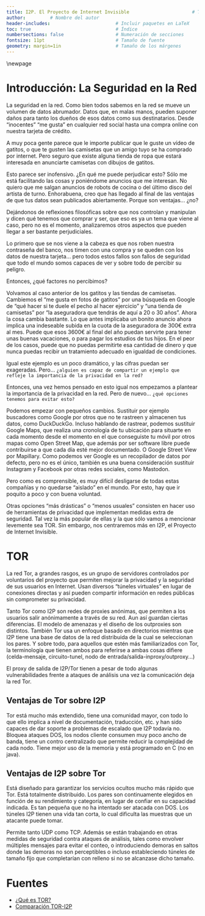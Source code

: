```yaml
---
title: I2P. El Proyecto de Internet Invisible						# Título
author: 		# Nombre del autor
header-includes:      	 	        	# Incluir paquetes en LaTeX
toc: true                   			# Índice
numbersections: false       			# Numeración de secciones
fontsize: 11pt              			# Tamaño de fuente
geometry: margin=1in        			# Tamaño de los márgenes
---
```


\newpage

# Introducción: La Seguridad en la Red

La seguridad en la red. Como bien todos sabemos en la red se mueve un
volumen de datos abrumador. Datos que, en malas manos, pueden suponer
daños para tanto los dueños de esos datos como sus
destinatarios. Desde “inocentes” “me gusta” en cualquier red social
hasta una compra online con nuestra tarjeta de crédito.

A muy poca gente parece que le importe publicar que le guste un vídeo
de gatitos, o que te gusten las camisetas que un amigo tuyo se ha
comprado por internet. Pero seguro que existe alguna tienda de ropa
que estará interesada en anunciarte camisetas con dibujos de gatitos.

Esto parece ser inofensivo. ¿En qué me puede perjudicar esto? Sólo me
está facilitando las cosas y poniéndome anuncios que me interesan. No
quiero que me salgan anuncios de robots de cocina o del último disco
del artista de turno. Enhorabuena, creo que has llegado al final de
las ventajas de que tus datos sean publicados abiertamente. Porque son
ventajas... ¿no?

Dejándonos de reflexiones filosóficas sobre que nos controlan y
manipulan y dicen qué tenemos que comprar y ser, que eso es ya un tema
que viene al caso, pero no es el momento, analizaremos otros aspectos
que pueden llegar a ser bastante perjudiciales.

Lo primero que se nos viene a la cabeza es que nos roben nuestra
contraseña del banco, nos timen con una compra y se queden con los
datos de nuestra tarjeta... pero todos estos fallos son fallos de
seguridad que todo el mundo somos capaces de ver y sobre todo de
percibir su peligro.

Entonces, ¿qué factores no percibimos?

Volvamos al caso anterior de los gatitos y las tiendas de
camisetas. Cambiemos el “me gusta en fotos de gatitos” por una búsqueda
en Google de “qué hacer si te duele el pecho al hacer ejercicio” y
“una tienda de camisetas” por “la aseguradora que tendrás de aquí a 20
o 30 años”. Ahora la cosa cambia bastante. Lo que antes implicaba un
bonito anuncio ahora implica una indeseable subida en la cuota de la
aseguradora de 300€ extra al mes. Puede que esos 3600€ al final del
año puedan servirte para tener unas buenas vacaciones, o para pagar
los estudios de tus hijos. En el peor de los casos, puede que no
puedas permitirte esa cantidad de dinero y que nunca puedas recibir un
tratamiento adecuado en igualdad de condiciones.

Igual este ejemplo es un poco dramático, y las cifras puedan ser
exageradas. Pero... `¿alguien es capaz de compartir un ejemplo que
refleje la importancia de la privacidad en la red?`
<!-- Se pregunta a la audiencia -->

Entonces, una vez hemos pensado en esto igual nos empezamos a plantear
la importancia de la privacidad en la red. Pero de nuevo... 
`¿qué opciones tenemos para evitar esto?`

Podemos empezar con pequeños cambios. Sustituir por ejemplo buscadores
como Google por otros que no te rastreen y almacenen tus datos, como
DuckDuckGo. Incluso hablando de rastrear, podemos sustituir Google
Maps, que realiza una cronología de tu ubicación para situarte en cada
momento desde el momento en el que conseguiste tu móvil por otros
mapas como Open Street Map, que además por ser software libre puede
contribuirse a que cada día esté mejor documentado. O Google Street
View por Mapillary. Como podemos ver Google es un recopilador de datos
por defecto, pero no es el único, también es una buena consideración
sustituir Instagram y Facebook por otras redes sociales, como
Mastodon.

Pero como es comprensible, es muy difícil desligarse de todas estas
compañías y no quedarse “aislado” en el mundo. Por esto, hay que ir
poquito a poco y con buena voluntad.


Otras opciones “más drásticas” o “menos usuales” consisten en hacer uso
de herramientas de privacidad que implementan medidas extra de
seguridad. Tal vez la más popular de ellas y la que sólo vamos a
mencionar levemente sea TOR. Sin embargo, nos centraremos más en I2P,
el Proyecto de Internet Invisible.

# TOR

La red Tor, a grandes rasgos, es un grupo de servidores controlados
por voluntarios del proyecto que permiten mejorar la privacidad y la
seguridad de sus usuarios en Internet. Usan diversos “túneles
virtuales” en lugar de conexiones directas y así pueden compartir
información en redes públicas sin comprometer su privacidad.

Tanto Tor como I2P son redes de proxies anónimas, que permiten a los
usuarios salir anónimamente a través de su red. Aun así guardan
ciertas diferencias. El modelo de amenazas y el diseño de los
outproxies son distintos. También Tor usa un enfoque basado en
directorios mientras que I2P tiene una base de datos de la red
distribuida de la cual se seleccionan los pares. Y sobre todo, para
aquellos que estén más familiarizados con Tor, la terminología que
tienen ambos para referirse a ambas cosas difiere (celda-mensaje,
circuito-tunel, nodo de entrada/salida-inproxy/outproxy...)

El proxy de salida de I2P/Tor tienen a pesar de todo algunas
vulnerabilidades frente a ataques de análisis una vez la comunicación
deja la red Tor.

## Ventajas de Tor sobre I2P

Tor está mucho más extendido, tiene una comunidad mayor, con todo lo
que ello implica a nivel de documentación, traducción, etc. y han sido
capaces de dar soporte a problemas de escalado que I2P todavía
no. Bloquea ataques DOS, los nodos cliente consumen muy poco ancho de
banda, tiene un contro centralizado que permite reducir la complejidad
de cada nodo. Tiene mejor uso de la memoria y está programado en C (no
en java). 


## Ventajas de I2P sobre Tor

Está diseñado para garantizar los servicios ocultos mucho más rápido
que Tor. Está totalmente distribuido. Los pares son continuamente
elegidos en función de su rendimiento y categoría, en lugar de confiar
en su capacidad indicada. Es tan pequeña que no ha intentado ser
atacada con DOS. Los túneles I2P tienen una vida tan corta, lo cual
dificulta las muestras que un atacante puede tomar.
<!-- Insertar foto de Mr.Meeseek -->
Permite tanto UDP como TCP. Además se están trabajando en otras
medidas de seguridad contra ataques de análisis, tales como envolver
múltiples mensajes para evitar el conteo, o introduciendo demoras en
saltos donde las demoras no son perceptibles o incluso estableciendo
túneles de tamaño fijo que completarían con relleno si no se alcanzase
dicho tamaño.









# Fuentes

* [¿Qué es TOR?](https://www.torproject.org/about/overview.html.en)
* [Comparación TOR-I2P](https://geti2p.net/es/comparison/tor)
